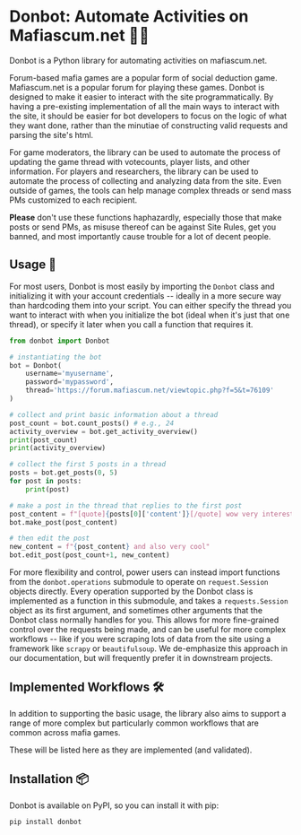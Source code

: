 # Donbot: Automate Activities on Mafiascum.net 🤖🤵
Donbot is a Python library for automating activities on mafiascum.net. 

Forum-based mafia games are a popular form of social deduction game. Mafiascum.net is a popular forum for playing these games. Donbot is designed to make it easier to interact with the site programmatically. By having a pre-existing implementation of all the main ways to interact with the site, it should be easier for bot developers to focus on the logic of what they want done, rather than the minutiae of constructing valid requests and parsing the site's html.

For game moderators, the library can be used to automate the process of updating the game thread with votecounts, player lists, and other information. For players and researchers, the library can be used to automate the process of collecting and analyzing data from the site. Even outside of games, the tools can help manage complex threads or send mass PMs customized to each recipient.

**Please** don't use these functions haphazardly, especially those that make posts or send PMs, as misuse thereof can be against Site Rules, get you banned, and most importantly cause trouble for a lot of decent people.

## Usage 🍲

For most users, Donbot is most easily by importing the `Donbot` class and initializing it with your account credentials -- ideally in a more secure way than hardcoding them into your script. You can either specify the thread you want to interact with when you initialize the bot (ideal when it's just that one thread), or specify it later when you call a function that requires it.

```python
from donbot import Donbot

# instantiating the bot
bot = Donbot(
    username='myusername', 
    password='mypassword', 
    thread='https://forum.mafiascum.net/viewtopic.php?f=5&t=76109'
)

# collect and print basic information about a thread
post_count = bot.count_posts() # e.g., 24
activity_overview = bot.get_activity_overview()
print(post_count)
print(activity_overview)

# collect the first 5 posts in a thread
posts = bot.get_posts(0, 5)
for post in posts:
    print(post)

# make a post in the thread that replies to the first post 
post_content = f"[quote]{posts[0]['content']}[/quote] wow very interesting"
bot.make_post(post_content)

# then edit the post
new_content = f"{post_content} and also very cool"
bot.edit_post(post_count+1, new_content)
```

For more flexibility and control, power users can instead import functions from the `donbot.operations` submodule to operate on `request.Session` objects directly. Every operation supported by the Donbot class is implemented as a function in this submodule, and takes a `requests.Session` object as its first argument, and sometimes other arguments that the Donbot class normally handles for you. This allows for more fine-grained control over the requests being made, and can be useful for more complex workflows -- like if you were scraping lots of data from the site using a framework like `scrapy` or `beautifulsoup`. We de-emphasize this approach in our documentation, but will frequently prefer it in downstream projects.

## Implemented Workflows 🛠️

In addition to supporting the basic usage, the library also aims to support a range of more complex but particularly common workflows that are common across mafia games.

These will be listed here as they are implemented (and validated).

## Installation 📦

Donbot is available on PyPI, so you can install it with pip:

```bash
pip install donbot
```